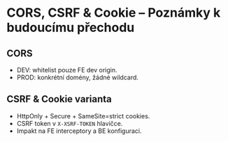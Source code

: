 # CORS, CSRF & Cookie – Poznámky k budoucímu přechodu

## CORS
- DEV: whitelist pouze FE dev origin.
- PROD: konkrétní domény, žádné wildcard.

## CSRF & Cookie varianta
- HttpOnly + Secure + SameSite=strict cookies.
- CSRF token v `X-XSRF-TOKEN` hlavičce.
- Impakt na FE interceptory a BE konfiguraci.
